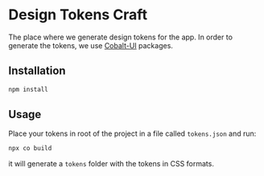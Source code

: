 # Design Tokens Craft

The place where we generate design tokens for the app.
In order to generate the tokens, we use [Cobalt-UI](https://cobalt-ui.pages.dev/guides/getting-started) packages.

## Installation

```bash
npm install
```

## Usage

Place your tokens in root of the project in a file called `tokens.json` and run:

```bash
npx co build
```

it will generate a `tokens` folder with the tokens in CSS formats.
